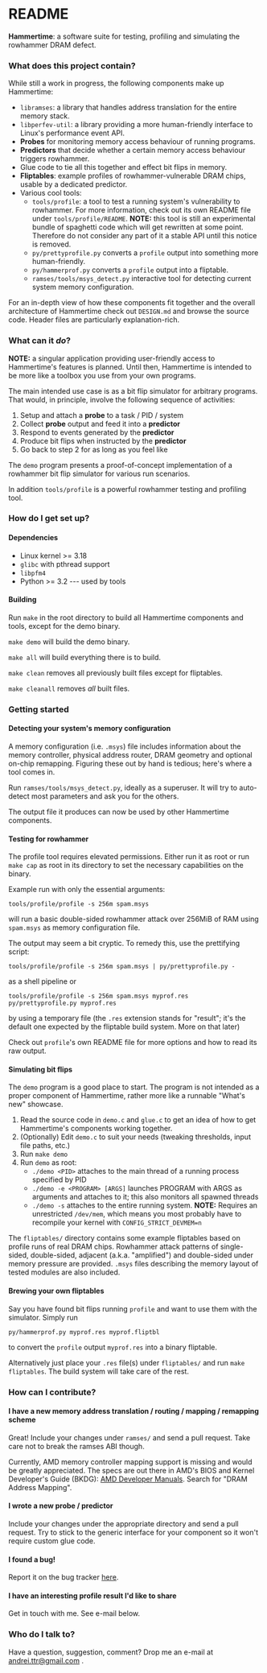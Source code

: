 # README #

**Hammertime**: a software suite for testing, profiling and simulating the rowhammer DRAM defect.

### What does this project contain? ###

While still a work in progress, the following components make up Hammertime:

* `libramses`: a library that handles address translation for the entire memory stack.
* `libperfev-util`: a library providing a more human-friendly interface to Linux's performance event API.
* **Probes** for monitoring memory access behaviour of running programs.
* **Predictors** that decide whether a certain memory access behaviour triggers rowhammer.
* Glue code to tie all this together and effect bit flips in memory.
* **Fliptables**: example profiles of rowhammer-vulnerable DRAM chips, usable by a dedicated predictor.
* Various cool tools:
	* `tools/profile`: a tool to test a running system's vulnerability to rowhammer.
For more information, check out its own README file under `tools/profile/README`.
**NOTE:** this tool is still an experimental bundle of spaghetti code which will get rewritten at some point.
Therefore do not consider any part of it a stable API until this notice is removed.
	* `py/prettyprofile.py` converts a `profile` output into something more human-friendly.
	* `py/hammerprof.py` converts a `profile` output into a fliptable.
	* `ramses/tools/msys_detect.py` interactive tool for detecting current system memory configuration.

For an in-depth view of how these components fit together and the overall architecture of Hammertime check out `DESIGN.md` and browse the source code.
Header files are particularly explanation-rich.

### What can it *do*? ###

**NOTE:** a singular application providing user-friendly access to Hammertime's features is planned.
Until then, Hammertime is intended to be more like a toolbox you use from your own programs.

The main intended use case is as a bit flip simulator for arbitrary programs.
That would, in principle, involve the following sequence of activities:

1. Setup and attach a **probe** to a task / PID / system
2. Collect **probe** output and feed it into a **predictor**
3. Respond to events generated by the **predictor**
4. Produce bit flips when instructed by the **predictor**
5. Go back to step 2 for as long as you feel like

The `demo` program presents a proof-of-concept implementation of a rowhammer bit flip simulator for various run scenarios.

In addition `tools/profile` is a powerful rowhammer testing and profiling tool.

### How do I get set up? ###

#### Dependencies ####

* Linux kernel >= 3.18
* `glibc` with pthread support
* `libpfm4`
* Python >= 3.2 --- used by tools

#### Building ####

Run `make` in the root directory to build all Hammertime components and tools, except for the demo binary.

`make demo` will build the demo binary.

`make all` will build everything there is to build.

`make clean` removes all previously built files except for fliptables.

`make cleanall` removes *all* built files.

### Getting started ###

#### Detecting your system's memory configuration ####

A memory configuration (i.e. `.msys`) file includes information about the memory controller, physical address router, DRAM geometry and optional on-chip remapping.
Figuring these out by hand is tedious; here's where a tool comes in.

Run `ramses/tools/msys_detect.py`, ideally as a superuser.
It will try to auto-detect most parameters and ask you for the others.

The output file it produces can now be used by other Hammertime components.

#### Testing for rowhammer ####

The profile tool requires elevated permissions.
Either run it as root or run `make cap` as root in its directory to set the necessary capabilities on the binary.

Example run with only the essential arguments:

`tools/profile/profile -s 256m spam.msys`

will run a basic double-sided rowhammer attack over 256MiB of RAM using `spam.msys` as memory configuration file.

The output may seem a bit cryptic. To remedy this, use the prettifying script:

`tools/profile/profile -s 256m spam.msys | py/prettyprofile.py -`

as a shell pipeline or

```
tools/profile/profile -s 256m spam.msys myprof.res
py/prettyprofile.py myprof.res
```

by using a temporary file (the `.res` extension stands for "result"; it's the default one expected by the fliptable build system. More on that later)

Check out `profile`'s own README file for more options and how to read its raw output.

#### Simulating bit flips ####

The `demo` program is a good place to start.
The program is not intended as a proper component of Hammertime, rather more like a runnable "What's new" showcase.

1. Read the source code in `demo.c` and `glue.c` to get an idea of how to get Hammertime's components working together.
2. (Optionally) Edit `demo.c` to suit your needs (tweaking thresholds, input file paths, etc.)
3. Run `make demo`
4. Run `demo` as root:
	* `./demo <PID>` attaches to the main thread of a running process specified by PID
	* `./demo -e <PROGRAM> [ARGS]` launches PROGRAM with ARGS as arguments and attaches to it; this also monitors all spawned threads
	* `./demo -s` attaches to the entire running system. **NOTE:** Requires an unrestricted `/dev/mem`, which means you most probably have to recompile your kernel with `CONFIG_STRICT_DEVMEM=n`

The `fliptables/` directory contains some example fliptables based on profile runs of real DRAM chips.
Rowhammer attack patterns of single-sided, double-sided, adjacent (a.k.a. "amplified") and double-sided under memory pressure are provided.
`.msys` files describing the memory layout of tested modules are also included.

#### Brewing your own fliptables ####

Say you have found bit flips running `profile` and want to use them with the simulator.
Simply run

`py/hammerprof.py myprof.res myprof.fliptbl`

to convert the `profile` output `myprof.res` into a binary fliptable.

Alternatively just place your `.res` file(s) under `fliptables/` and run `make fliptables`.
The build system will take care of the rest.

### How can I contribute? ###

#### I have a new memory address translation / routing / mapping / remapping scheme ####

Great! Include your changes under `ramses/` and send a pull request.
Take care not to break the ramses ABI though.

Currently, AMD memory controller mapping support is missing and would be greatly appreciated.
The specs are out there in AMD's BIOS and Kernel Developer's Guide (BKDG): [AMD Developer Manuals](http://developer.amd.com/resources/developer-guides-manuals/).
Search for "DRAM Address Mapping".

#### I wrote a new probe / predictor ####

Include your changes under the appropriate directory and send a pull request.
Try to stick to the generic interface for your component so it won't require custom glue code.

#### I found a bug! ####

Report it on the bug tracker [here](https://github.com/andreittr/hammertime/issues).

#### I have an interesting profile result I'd like to share ####

Get in touch with me. See e-mail below.

### Who do I talk to? ###

Have a question, suggestion, comment? Drop me an e-mail at andrei.ttr@gmail.com .
